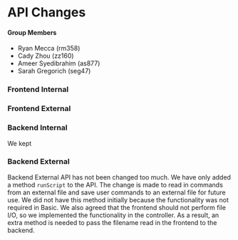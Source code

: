 # API Changes

#### Group Members
- Ryan Mecca (rm358)
- Cady Zhou (zz160)
- Ameer Syedibrahim (as877)
- Sarah Gregorich (seg47)

### Frontend Internal

### Frontend External

### Backend Internal
We kept 

### Backend External 
Backend External API has not been changed too much. We have only added a method ```runScript``` 
to the API. The change is made to read in commands from an external file and save user commands to 
an external file for future use. We did not have this method initially because the functionality 
was not required in Basic. We also agreed that the frontend should not perform file I/O, so we 
implemented the functionality in the controller. As a result, an extra method is needed to pass the 
filename read in the frontend to the backend. 
